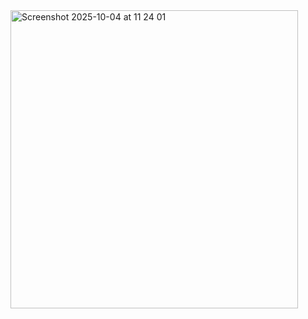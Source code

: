 <img width="460" height="477" alt="Screenshot 2025-10-04 at 11 24 01" src="https://github.com/user-attachments/assets/8a2e3324-7345-47ab-b56a-a5ad3e498bee" />
